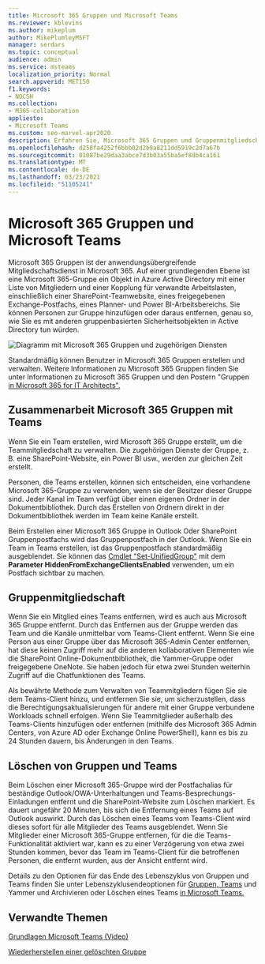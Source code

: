 ```yaml
---
title: Microsoft 365 Gruppen und Microsoft Teams
ms.reviewer: kblevins
ms.author: mikeplum
author: MikePlumleyMSFT
manager: serdars
ms.topic: conceptual
audience: admin
ms.service: msteams
localization_priority: Normal
search.appverid: MET150
f1.keywords:
- NOCSH
ms.collection:
- M365-collaboration
appliesto:
- Microsoft Teams
ms.custom: seo-marvel-apr2020
description: Erfahren Sie, Microsoft 365 Gruppen und Gruppenmitgliedschaften mit anderen Microsoft Teams.
ms.openlocfilehash: d258fa4252f6bbb02d2b9a8211dd5919c2d7a67b
ms.sourcegitcommit: 01087be29daa3abce7d3b03a55ba5ef8db4ca161
ms.translationtype: MT
ms.contentlocale: de-DE
ms.lasthandoff: 03/23/2021
ms.locfileid: "51105241"
---
```

# <a name="microsoft-365-groups-and-microsoft-teams"></a>Microsoft 365 Gruppen und Microsoft Teams

Microsoft 365 Gruppen ist der anwendungsübergreifende Mitgliedschaftsdienst in Microsoft 365. Auf einer grundlegenden Ebene ist eine Microsoft 365-Gruppe ein Objekt in Azure Active Directory mit einer Liste von Mitgliedern und einer Kopplung für verwandte Arbeitslasten, einschließlich einer SharePoint-Teamwebsite, eines freigegebenen Exchange-Postfachs, eines Planner- und Power BI-Arbeitsbereichs. Sie können Personen zur Gruppe hinzufügen oder daraus entfernen, genau so, wie Sie es mit anderen gruppenbasierten Sicherheitsobjekten in Active Directory tun würden.

![Diagramm mit Microsoft 365 Gruppen und zugehörigen Diensten](/microsoft-365/media/microsoft-365-groups-hub-spoke.png?view=o365-worldwide)

Standardmäßig können Benutzer in Microsoft 365 Gruppen erstellen und verwalten. Weitere Informationen zu Microsoft 365 Gruppen finden [](https://support.office.com/article/b565caa1-5c40-40ef-9915-60fdb2d97fa2) Sie unter Informationen zu Microsoft 365 Gruppen und den Postern "Gruppen [in Microsoft 365 for IT Architects".](teams-architecture-solutions-posters.md#groups-in-microsoft-365)

## <a name="how-microsoft-365-groups-work-with-teams"></a>Zusammenarbeit Microsoft 365 Gruppen mit Teams

Wenn Sie ein Team erstellen, wird Microsoft 365 Gruppe erstellt, um die Teammitgliedschaft zu verwalten. Die zugehörigen Dienste der Gruppe, z. B. eine SharePoint-Website, ein Power BI usw., werden zur gleichen Zeit erstellt.

Personen, die Teams erstellen, können sich entscheiden, eine vorhandene Microsoft 365-Gruppe zu verwenden, wenn sie der Besitzer dieser Gruppe sind. Jeder Kanal im Team verfügt über einen eigenen Ordner in der Dokumentbibliothek. Durch das Erstellen von Ordnern direkt in der Dokumentbibliothek werden im Team keine Kanäle erstellt.

Beim Erstellen einer Microsoft 365 Gruppe in Outlook Oder SharePoint Gruppenpostfachs wird das Gruppenpostfach in der Outlook. Wenn Sie ein Team in Teams erstellen, ist das Gruppenpostfach standardmäßig ausgeblendet. Sie können das [Cmdlet "Set-UnifiedGroup"](/powershell/module/exchange/users-and-groups/set-unifiedgroup) mit dem **Parameter HiddenFromExchangeClientsEnabled** verwenden, um ein Postfach sichtbar zu machen.

## <a name="group-membership"></a>Gruppenmitgliedschaft

Wenn Sie ein Mitglied eines Teams entfernen, wird es auch aus Microsoft 365 Gruppe entfernt. Durch das Entfernen aus der Gruppe werden das Team und die Kanäle unmittelbar vom Teams-Client entfernt. Wenn Sie eine Person aus einer Gruppe über das Microsoft 365-Admin Center entfernen, hat diese keinen Zugriff mehr auf die anderen kollaborativen Elementen wie die SharePoint Online-Dokumentbibliothek, die Yammer-Gruppe oder freigegebene OneNote. Sie haben jedoch für etwa zwei Stunden weiterhin Zugriff auf die Chatfunktionen des Teams.

Als bewährte Methode zum Verwalten von Teammitgliedern fügen Sie sie dem Teams-Client hinzu, und entfernen Sie sie, um sicherzustellen, dass die Berechtigungsaktualisierungen für andere mit einer Gruppe verbundene Workloads schnell erfolgen. Wenn Sie Teammitglieder außerhalb des Teams-Clients hinzufügen oder entfernen (mithilfe des Microsoft 365 Admin Centers, von Azure AD oder Exchange Online PowerShell), kann es bis zu 24 Stunden dauern, bis Änderungen in den Teams.

## <a name="deleting-groups-and-teams"></a>Löschen von Gruppen und Teams

Beim Löschen einer Microsoft 365-Gruppe wird der Postfachalias für beständige Outlook/OWA-Unterhaltungen und Teams-Besprechungs-Einladungen entfernt und die SharePoint-Website zum Löschen markiert. Es dauert ungefähr 20 Minuten, bis sich die Entfernung eines Teams auf Outlook auswirkt. Durch das Löschen eines Teams vom Teams-Client wird dieses sofort für alle Mitglieder des Teams ausgeblendet. Wenn Sie Mitglieder einer Microsoft 365-Gruppe entfernen, für die die Teams-Funktionalität aktiviert war, kann es zu einer Verzögerung von etwa zwei Stunden kommen, bevor das Team im Teams-Client für die betroffenen Personen, die entfernt wurden, aus der Ansicht entfernt wird.

Details zu den Optionen für das Ende des Lebenszyklus von Gruppen und Teams finden Sie unter Lebenszyklusendeoptionen für [Gruppen, Teams](/microsoft-365/solutions/end-life-cycle-groups-teams-sites-yammer) und Yammer und Archivieren oder Löschen eines Teams [in Microsoft Teams.](./archive-or-delete-a-team.md)

## <a name="related-topics"></a>Verwandte Themen

[Grundlagen Microsoft Teams (Video)](https://aka.ms/teams-foundations)

[Wiederherstellen einer gelöschten Gruppe](/microsoft-365/admin/create-groups/restore-deleted-group)